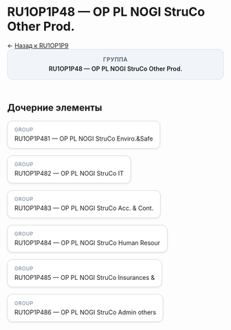 # RU1OP1P48 — OP PL NOGI StruCo Other Prod.
<p class="cc-breadcrumb">← <a href='../../level_04/RU1OP1P9/'>Назад к RU1OP1P9</a></p>
<style>
.cc-container { display: flex; flex-direction: column; gap: 1.5rem; }
.cc-breadcrumb { margin: 0; }
.cc-parent { padding: 1rem 1.25rem; border-radius: 12px; background: #f1f5f9; border: 1px solid #d8dee9; text-align: center; font-weight: 600; }
.cc-parent .cc-tag { font-size: 0.8rem; text-transform: uppercase; color: #475569; letter-spacing: 0.06em; }
.cc-children { display: flex; flex-wrap: wrap; gap: 1rem; }
.cc-tile { display: block; min-width: 180px; padding: 0.85rem 1rem; border-radius: 12px; border: 1px solid #d1d5db; background: #ffffff; box-shadow: 0 2px 4px rgba(15, 23, 42, 0.08); transition: transform 0.1s ease, box-shadow 0.1s ease; color: inherit; text-decoration: none; }
.cc-tile:hover { transform: translateY(-2px); box-shadow: 0 6px 12px rgba(15, 23, 42, 0.15); }
.cc-tile-leaf { background: #f8fafc; }
.cc-tag { font-size: 0.7rem; color: #64748b; text-transform: uppercase; letter-spacing: 0.08em; margin-bottom: 0.3rem; }
.cc-person { margin-top: 0.35rem; font-size: 0.8rem; color: #1f2937; }
</style>
<div class='cc-container'>
  <div class='cc-parent'>
    <div class='cc-tag'>Группа</div>
    <div>RU1OP1P48 — OP PL NOGI StruCo Other Prod.</div>
  </div>
  <div>
    <h2>Дочерние элементы</h2>
<div class='cc-children'><a class='cc-tile' href='../../level_06/RU1OP1P481/'><div class='cc-tag'>GROUP</div><div>RU1OP1P481 — OP PL NOGI StruCo Enviro.&amp;Safe</div></a><a class='cc-tile' href='../../level_06/RU1OP1P482/'><div class='cc-tag'>GROUP</div><div>RU1OP1P482 — OP PL NOGI StruCo IT</div></a><a class='cc-tile' href='../../level_06/RU1OP1P483/'><div class='cc-tag'>GROUP</div><div>RU1OP1P483 — OP PL NOGI StruCo Acc. &amp; Cont.</div></a><a class='cc-tile' href='../../level_06/RU1OP1P484/'><div class='cc-tag'>GROUP</div><div>RU1OP1P484 — OP PL NOGI StruCo Human Resour</div></a><a class='cc-tile' href='../../level_06/RU1OP1P485/'><div class='cc-tag'>GROUP</div><div>RU1OP1P485 — OP PL NOGI StruCo Insurances &amp;</div></a><a class='cc-tile' href='../../level_06/RU1OP1P486/'><div class='cc-tag'>GROUP</div><div>RU1OP1P486 — OP PL NOGI StruCo Admin others</div></a></div>
  </div>
</div>
